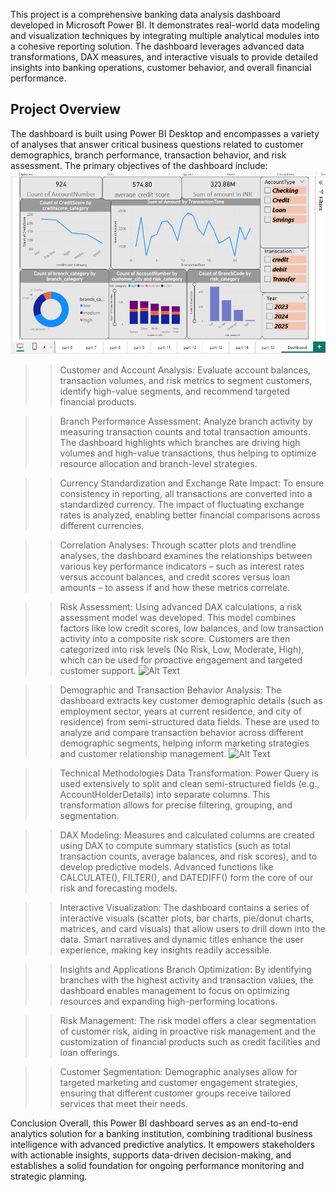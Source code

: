  This project is a comprehensive banking data analysis dashboard developed in Microsoft Power BI. It demonstrates real-world data modeling and visualization techniques by integrating multiple analytical modules into a cohesive reporting solution. The dashboard leverages advanced data transformations, DAX measures, and interactive visuals to provide detailed insights into banking operations, customer behavior, and overall financial performance.

## Project Overview
The dashboard is built using Power BI Desktop and encompasses a variety of analyses that answer critical business questions related to customer demographics, branch performance, transaction behavior, and risk assessment. The primary objectives of the dashboard include:
![Dashboard](https://github.com/Shankar0002/-Banking-Data-Analysis-Dashboard-FinInsight-Group/blob/main/Dashboard.png?raw=true)

>> Customer and Account Analysis:
Evaluate account balances, transaction volumes, and risk metrics to segment customers, identify high-value segments, and recommend targeted financial products.

>> Branch Performance Assessment:
Analyze branch activity by measuring transaction counts and total transaction amounts. The dashboard highlights which branches are driving high volumes and high-value transactions, thus helping to optimize resource allocation and branch-level strategies.

>> Currency Standardization and Exchange Rate Impact:
To ensure consistency in reporting, all transactions are converted into a standardized currency. The impact of fluctuating exchange rates is analyzed, enabling better financial comparisons across different currencies.

>> Correlation Analyses:
Through scatter plots and trendline analyses, the dashboard examines the relationships between various key performance indicators – such as interest rates versus account balances, and credit scores versus loan amounts – to assess if and how these metrics correlate.

>> Risk Assessment:
Using advanced DAX calculations, a risk assessment model was developed. This model combines factors like low credit scores, low balances, and low transaction activity into a composite risk score. Customers are then categorized into risk levels (No Risk, Low, Moderate, High), which can be used for proactive engagement and targeted customer support.
![Alt Text](images/your-image.png)

>> Demographic and Transaction Behavior Analysis:
The dashboard extracts key customer demographic details (such as employment sector, years at current residence, and city of residence) from semi-structured data fields. These are used to analyze and compare transaction behavior across different demographic segments, helping inform marketing strategies and customer relationship management.
 ![Alt Text](images/your-image.png)

>> Technical Methodologies
Data Transformation:
Power Query is used extensively to split and clean semi-structured fields (e.g., AccountHolderDetails) into separate columns. This transformation allows for precise filtering, grouping, and segmentation.

>> DAX Modeling:
Measures and calculated columns are created using DAX to compute summary statistics (such as total transaction counts, average balances, and risk scores), and to develop predictive models. Advanced functions like CALCULATE(), FILTER(), and DATEDIFF() form the core of our risk and forecasting models.

>> Interactive Visualization:
The dashboard contains a series of interactive visuals (scatter plots, bar charts, pie/donut charts, matrices, and card visuals) that allow users to drill down into the data. Smart narratives and dynamic titles enhance the user experience, making key insights readily accessible.

>> Insights and Applications
Branch Optimization:
By identifying branches with the highest activity and transaction values, the dashboard enables management to focus on optimizing resources and expanding high-performing locations.

>> Risk Management:
The risk model offers a clear segmentation of customer risk, aiding in proactive risk management and the customization of financial products such as credit facilities and loan offerings.


>> Customer Segmentation:
Demographic analyses allow for targeted marketing and customer engagement strategies, ensuring that different customer groups receive tailored services that meet their needs.

Conclusion
Overall, this Power BI dashboard serves as an end-to-end analytics solution for a banking institution, combining traditional business intelligence with advanced predictive analytics. It empowers stakeholders with actionable insights, supports data-driven decision-making, and establishes a solid foundation for ongoing performance monitoring and strategic planning.
